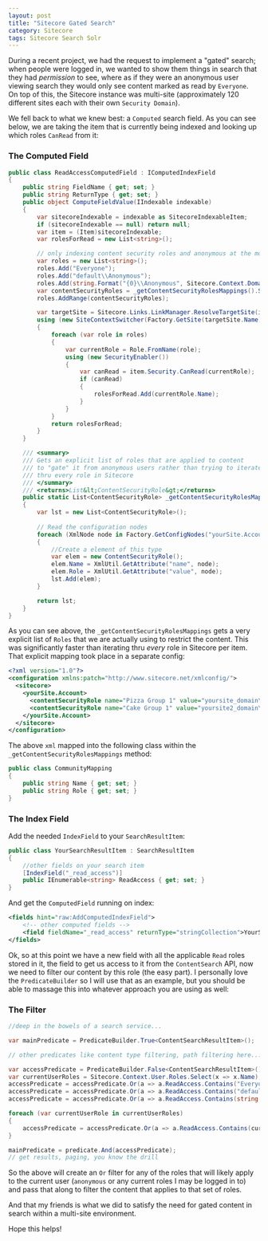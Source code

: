 ```yaml
---
layout: post
title: "Sitecore Gated Search"
category: Sitecore
tags: Sitecore Search Solr
---
```


During a recent project, we had the request to implement a "gated" search; when people were logged in, we wanted to show them things in search that they had _permission_ to see, where as if they were an anonymous user viewing search they would only see content marked as read by `Everyone`. On top of this, the Sitecore instance was multi-site (approximately 120 different sites each with their own `Security Domain`). 

We fell back to what we knew best: a `Computed` search field. As you can see below, we are taking the item that is currently being indexed and looking up which roles `CanRead` from it:

### The Computed Field ###
```csharp
public class ReadAccessComputedField : IComputedIndexField
{
    public string FieldName { get; set; }
    public string ReturnType { get; set; }
    public object ComputeFieldValue(IIndexable indexable)
    {
        var sitecoreIndexable = indexable as SitecoreIndexableItem;
        if (sitecoreIndexable == null) return null;
        var item = (Item)sitecoreIndexable;
        var rolesForRead = new List<string>();

        // only indexing content security roles and anonymous at the moment
        var roles = new List<string>();
        roles.Add("Everyone");
        roles.Add("default\\Anonymous");
        roles.Add(string.Format("{0}\\Anonymous", Sitecore.Context.Domain));
        var contentSecurityRoles = _getContentSecurityRolesMappings().Select(x => x.Role).ToList();
        roles.AddRange(contentSecurityRoles);

        var targetSite = Sitecore.Links.LinkManager.ResolveTargetSite(item);
        using (new SiteContextSwitcher(Factory.GetSite(targetSite.Name)))
        {
            foreach (var role in roles)
            {
                var currentRole = Role.FromName(role);
                using (new SecurityEnabler())
                {
                    var canRead = item.Security.CanRead(currentRole);
                    if (canRead)
                    {
                        rolesForRead.Add(currentRole.Name);
                    }
                }
            }
            return rolesForRead;
        }
    }

    /// <summary>
    /// Gets an explicit list of roles that are applied to content 
    /// to "gate" it from anonymous users rather than trying to iterate
    /// thru every role in Sitecore
    /// </summary>
    /// <returns>List&lt;ContentSecurityRole&gt;</returns>
    public static List<ContentSecurityRole> _getContentSecurityRolesMappings()
    {
        var lst = new List<ContentSecurityRole>();
    
        // Read the configuration nodes
        foreach (XmlNode node in Factory.GetConfigNodes("yourSite.Account/contentSecurityRole"))
        {
            //Create a element of this type
            var elem = new ContentSecurityRole();
            elem.Name = XmlUtil.GetAttribute("name", node);
            elem.Role = XmlUtil.GetAttribute("value", node);
            lst.Add(elem);
        }

        return lst;
    }
}
```

As you can see above, the `_getContentSecurityRolesMappings` gets a very explicit list of `Roles` that we are actually using to restrict the content. This was significantly faster than iterating thru _every_ role in Sitecore per item.  That explicit mapping took place in a separate config:

```xml
<?xml version="1.0"?>
<configuration xmlns:patch="http://www.sitecore.net/xmlconfig/">
  <sitecore>
    <yourSite.Account>
      <contentSecurityRole name="Pizza Group 1" value="yoursite_domain\Pizza_Role" />
      <contentSecurityRole name="Cake Group 1" value="yoursite2_domain\Cake_Role" />
    </yourSite.Account>
  </sitecore>
</configuration>
```

The above `xml` mapped into the following class within the `_getContentSecurityRolesMappings` method:

```csharp
public class CommunityMapping
{
    public string Name { get; set; }
    public string Role { get; set; }
}
```

### The Index Field ###

Add the needed `IndexField` to your `SearchResultItem`:

```csharp
public class YourSearchResultItem : SearchResultItem
{
    //other fields on your search item
    [IndexField("_read_access")]
    public IEnumerable<string> ReadAccess { get; set; }
}
```

And get the `ComputedField` running on index:

```xml
<fields hint="raw:AddComputedIndexField">
    <!-- other computed fields -->
    <field fieldName="_read_access" returnType="stringCollection">YourSite.Search.ComputedFields.ReadAccessComputedField, YourSite</field>
</fields>
```

Ok, so at this point we have a new field with all the applicable `Read` roles stored in it, the field to get us access to it from the `ContentSearch` API, now we need to filter our content by this role (the easy part). I personally love the `PredicateBuilder` so I will use that as an example, but you should be able to massage this into whatever approach you are using as well:

### The Filter ###
```csharp
//deep in the bowels of a search service...

var mainPredicate = PredicateBuilder.True<ContentSearchResultItem>();

// other predicates like content type filtering, path filtering here....

var accessPredicate = PredicateBuilder.False<ContentSearchResultItem>();
var currentUserRoles = Sitecore.Context.User.Roles.Select(x => x.Name);
accessPredicate = accessPredicate.Or(a => a.ReadAccess.Contains("Everyone"));
accessPredicate = accessPredicate.Or(a => a.ReadAccess.Contains("default\\Anonymous"));
accessPredicate = accessPredicate.Or(a => a.ReadAccess.Contains(string.Format("{0}\\Anonymous", Sitecore.Context.Domain)));

foreach (var currentUserRole in currentUserRoles)
{
    accessPredicate = accessPredicate.Or(a => a.ReadAccess.Contains(currentUserRole));
}

mainPredicate = predicate.And(accessPredicate);
// get results, paging, you know the drill
```

So the above will create an `Or` filter for any of the roles that will likely apply to the current user (`anonymous` or any current roles I may be logged in to) and pass that along to filter the content that applies to that set of roles.

And that my friends is what we did to satisfy the need for gated content in search within a multi-site environment.

Hope this helps!

